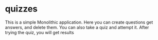 # quizzes
This is a simple Monolithic application. Here you can create questions get answers, and delete them. You can also take a quiz and attempt it. After trying the quiz, you will get results
